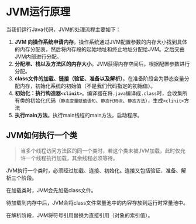 # JVM运行原理

当我们运行Java代码，JVM的处理流程主要如下：

1. **JVM 向操作系统申请内存**。操作系统通过JVM配置参数的内存大小找到具体的内存分配表，然后将内存段的起始地址和终止地址分配给JVM。之后交由JVM内部进行分配。
2. **分配堆、栈以及方法区的内存大小**。JVM获得内存空间后，根据配置参数进行分配。
3. **class文件的加载、链接（验证、准备以及解析）**。在准备阶段会为静态变量分配内存，初始化系统的初始值（不是我们代码指定的初始值）。
4. **初始化：执行构造器`<clinit>`**。编译器在将`.java`编译成`.class`时，会收集所有类的初始化代码（`静态变量赋值语句`、`静态代码块`、`静态方法`），生成`<clinit>`方法
5. **执行main方法**。执行main线程的main方法，启动程序。

## JVM如何执行一个类

> 当多个线程访问方法区的同一个类时，若这个类未被JVM加载，此时仅允许一个线程执行加载，其余线程必须等待。

JVM执行一个类时，必须经过加载、连接、初始化。连接又包括验证、准备、解析三个阶段。

在加载类时，JVM会先加载class文件。

待加载到内存中后，JVM会将class文件常量池中的内容存放到运行时常量池中。

在解析阶段，JVM将符号引用替换为直接引用（对象的索引值）。